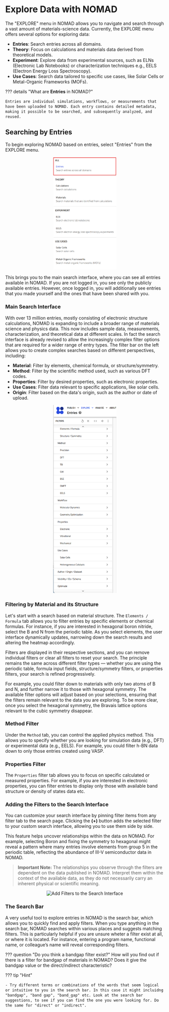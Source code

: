 # Explore Data with NOMAD

The "EXPLORE" menu in NOMAD allows you to navigate and search through a vast amount of materials-science data. Currently, the EXPLORE menu offers several options for exploring data:

- **Entries**: Search entries across all domains.
- **Theory**: Focus on calculations and materials data derived from theoretical models.
- **Experiment**: Explore data from experimental sources, such as ELNs (Electronic Lab Notebooks) or characterization techniques e.g., EELS (Electron Energy Loss Spectroscopy).
- **Use Cases**: Search data tailored to specific use cases, like Solar Cells or Metal-Organic Frameworks (MOFs).

??? details "What are **Entries** in NOMAD?"

    Entries are individual simulations, workflows, or measurements that have been uploaded to NOMAD. Each entry contains detailed metadata, making it possible to be searched, and subsequently analyzed, and reused.

## Searching by Entries

To begin exploring NOMAD based on entries, select "Entries" from the EXPLORE menu.


<div style="text-align: center;">
    <img src="images/explore_menu2.png" alt="Explore Menu" width="200">
</div>

This brings you to the main search interface, where you can see all entries available in NOMAD. If you are not logged in, you see only the publicly available entries. However, once logged in, you will additionally see entries that you made yourself and the ones that have been shared with you.

### Main Search Interface

With over 13 million entries, mostly consisting of electronic structure calculations, NOMAD is expanding to include a broader range of materials science and physics data. This now includes sample data, measurements, characterization, and theoretical data at different scales. In fact the search interface is already revised to allow the increasingly complex filter options that are required for a wider range of entry types. The filter bar on the left allows you to create complex searches based on different perspectives, including:

- **Material**: Filter by elements, chemical formula, or structure/symmetry.
- **Method**: Filter by the scientific method used, such as various DFT codes.
- **Properties**: Filter by desired properties, such as electronic properties.
- **Use Cases**: Filter data relevant to specific applications, like solar cells.
- **Origin**: Filter based on the data's origin, such as the author or date of upload.


<div style="text-align: center;">
    <img src="images/filters_sidebar.png" alt="Entries Search Interface" width="200">
</div>

### Filtering by Material and its Structure

Let's start with a search based on material structure. The ``Elements / Formula`` tab allows you to filter entries by specific elements or chemical formulas. For instance, if you are interested in hexagonal boron nitride, select the B and N from the periodic table. As you select elements, the user interface dynamically updates, narrowing down the search results and altering the heatmap accordingly.

Filters are displayed in their respective sections, and you can remove individual filters or clear all filters to reset your search. The principle remains the same across different filter types — whether you are using the periodic table, formula input fields, structure/symmetry filters, or properties filters, your search is refined progressively.

For example, you could filter down to materials with only two atoms of B and N, and further narrow it to those with hexagonal symmetry. The available filter options will adjust based on your selections, ensuring that the filters remain relevant to the data you are exploring. To be more clear, once you select the hexagonal symmetry, the Bravais lattice options relevant to the cubic symmetry disappear.

### Method Filter

Under the ``Method`` tab, you can control the applied physics method. This allows you to specify whether you are looking for simulation data (e.g., DFT) or experimental data (e.g., EELS). For example, you could filter h-BN data down to only those entries created using VASP.

### Properties Filter

The ``Properties`` filter tab allows you to focus on specific calculated or measured properties. For example, if you are interested in electronic properties, you can filter entries to display only those with available band structure or density of states data etc.


### Adding the Filters to the Search Interface

You can customize your search interface by pinning filter items from any filter tab to the search page. Clicking the **(+)** button adds the selected filter to your custom search interface, allowing you to use them side by side.

This feature helps uncover relationships within the data on NOMAD. For example, selecting Boron and fixing the symmetry to hexagonal might reveal a pattern where many entries involve elements from group 5 in the periodic table, reflecting the abundance of III-V semiconductor data in NOMAD.

> **Important Note:** The relationships you observe through the filters are dependent on the data published in NOMAD. Interpret them within the context of the available data, as they do not necessarily carry an inherent physical or scientific meaning.

<div style="text-align: center;">
    <img src="images/add_filters_to_search_interface.gif" alt="Add Filters to the Search Interface" width="800">
</div>


### The Search Bar

A very useful tool to explore entries in NOMAD is the search bar, which allows you to quickly find and apply filters. When you type anything in the search bar, NOMAD searches within various places and suggests matching filters. This is particularly helpful if you are unsure wheter a filter exist at all, or where it is located. For instance, entering a program name, functional name, or colleague’s name will reveal corresponding filters.

??? question "Do you think a bandgap filter exist?"
    How will you find out if there is a filter for bandgap of materials in NOMAD? Does it give the bandgap value or the direct/indirect characteristic?

??? tip "Hint"

    - Try different terms or combinations of the words that seem logical or intuitive to you in the search bar. In this case it might incluidng "bandgap", "band gap", "band_gap" etc. Look at the search bar suggestions, to see if you can find the one you were looking for. Do the same for "direct" or "indirect".

